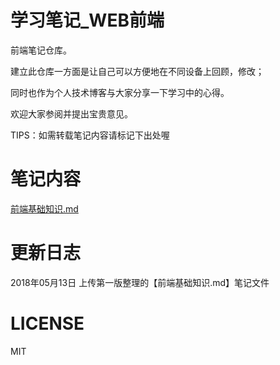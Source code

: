 # 学习笔记_WEB前端

前端笔记仓库。

建立此仓库一方面是让自己可以方便地在不同设备上回顾，修改；

同时也作为个人技术博客与大家分享一下学习中的心得。

欢迎大家参阅并提出宝贵意见。

TIPS：如需转载笔记内容请标记下出处喔

# 笔记内容
[前端基础知识.md](前端基础知识.md)

# 更新日志
2018年05月13日  上传第一版整理的【前端基础知识.md】笔记文件

# LICENSE
MIT